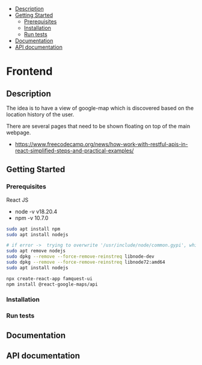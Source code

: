   - [Description](#description)
  - [Getting Started](#getting-started)
    - [Prerequisites](#prerequisites)
    - [Installation](#installation)
    - [Run tests](#run-tests)
  - [Documentation](#documentation)
  - [API documentation](#api-documentation)

# Frontend

## Description

The idea is to have a view of google-map which is discovered based on the location history of the user.

There are several pages that need to be shown floating on top of the main webpage.
- https://www.freecodecamp.org/news/how-work-with-restful-apis-in-react-simplified-steps-and-practical-examples/

## Getting Started


### Prerequisites

React JS
- node -v v18.20.4
- npm -v 10.7.0

```bash
sudo apt install npm
sudo apt install nodejs

# if error ->  trying to overwrite '/usr/include/node/common.gypi', which is also in package libnode-dev 12.22.9~dfsg-1ubuntu3.6
sudo apt remove nodejs
sudo dpkg --remove --force-remove-reinstreq libnode-dev
sudo dpkg --remove --force-remove-reinstreq libnode72:amd64
sudo apt install nodejs
```

```bash
npx create-react-app famquest-ui
npm install @react-google-maps/api
```

### Installation


### Run tests


## Documentation


## API documentation

